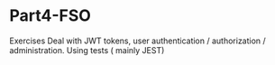 # Part4-FSO

Exercises Deal with JWT tokens, user authentication / authorization / administration. Using tests ( mainly JEST) 
